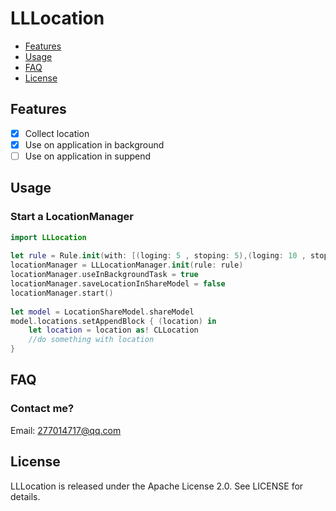 # LLLocation
- [Features](#features)
- [Usage](#usage)
- [FAQ](#faq)
- [License](#license)

## Features

- [x] Collect location
- [x] Use on application in background
- [ ] Use on application in suppend

## Usage

### Start a LocationManager

```swift
import LLLocation
	
let rule = Rule.init(with: [(loging: 5 , stoping: 5),(loging: 10 , stoping: 10)]);
locationManager = LLLocationManager.init(rule: rule)
locationManager.useInBackgroundTask = true
locationManager.saveLocationInShareModel = false
locationManager.start()
        
let model = LocationShareModel.shareModel
model.locations.setAppendBlock { (location) in
	let location = location as! CLLocation
	//do something with location            
}
```

## FAQ

### Contact me?

Email: <277014717@qq.com>

## License

LLLocation is released under the Apache License 2.0. See LICENSE for details.
